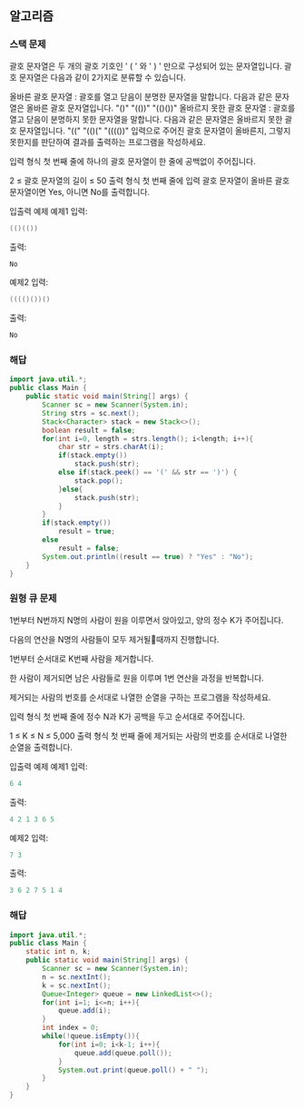 ## 알고리즘

### 스택 문제

괄호 문자열은 두 개의 괄호 기호인 ' ( ' 와 ' ) ' 만으로 구성되어 있는 문자열입니다. 괄호 문자열은 다음과 같이 2가지로 분류할 수 있습니다.

올바른 괄호 문자열 : 괄호를 열고 닫음이 분명한 문자열을 말합니다. 다음과 같은 문자열은 올바른 괄호 문자열입니다.
 "()"
 "(())"
 "(()())" 
올바르지 못한 괄호 문자열 : 괄호를 열고 닫음이 분명하지 못한 문자열을 말합니다. 다음과 같은 문자열은 올바르지 못한 괄호 문자열입니다.
 "(("
 "(()("
 "(((())" 
입력으로 주어진 괄호 문자열이 올바른지, 그렇지 못한지를 판단하여 결과를 출력하는 프로그램을 작성하세요.

입력 형식
첫 번째 줄에 하나의 괄호 문자열이 한 줄에 공백없이 주어집니다.

2 ≤ 괄호 문자열의 길이 ≤ 50
출력 형식
첫 번째 줄에 입력 괄호 문자열이 올바른 괄호 문자열이면 Yes, 아니면 No를 출력합니다.

입출력 예제
예제1
입력:
```java
(()(())
```

출력:
```java
No
```

예제2
입력:
```java
(((()())()
```

출력:
```java
No
```
### 해답

```java
import java.util.*;
public class Main {
    public static void main(String[] args) {
        Scanner sc = new Scanner(System.in);
        String strs = sc.next();
        Stack<Character> stack = new Stack<>();
        boolean result = false;
        for(int i=0, length = strs.length(); i<length; i++){
            char str = strs.charAt(i);
            if(stack.empty())
                stack.push(str);
            else if(stack.peek() == '(' && str == ')') {
                stack.pop();
            }else{
                stack.push(str);
            }
        }
        if(stack.empty())
            result = true;
        else
            result = false;
        System.out.println((result == true) ? "Yes" : "No");
    }
}
```

### 원형 큐 문제

1번부터 N번까지 N명의 사람이 원을 이루면서 앉아있고, 양의 정수 K가 주어집니다.

다음의 연산을 N명의 사람들이 모두 제거될때까지 진행합니다.

1번부터 순서대로 K번째 사람을 제거합니다.

한 사람이 제거되면 남은 사람들로 원을 이루며 1번 연산을 과정을 반복합니다.

제거되는 사람의 번호를 순서대로 나열한 순열을 구하는 프로그램을 작성하세요.

입력 형식
첫 번째 줄에 정수 N과 K가 공백을 두고 순서대로 주어집니다.

1 ≤ K ≤ N ≤ 5,000
출력 형식
첫 번째 줄에 제거되는 사람의 번호를 순서대로 나열한 순열을 출력합니다.

입출력 예제
예제1
입력:
```java
6 4
```

출력:
```java
4 2 1 3 6 5
```

예제2
입력:
```java
7 3
```

출력:
```java
3 6 2 7 5 1 4
```

### 해답

```java
import java.util.*;
public class Main {
    static int n, k;
    public static void main(String[] args) {
        Scanner sc = new Scanner(System.in);
        n = sc.nextInt();
        k = sc.nextInt();
        Queue<Integer> queue = new LinkedList<>();
        for(int i=1; i<=n; i++){
            queue.add(i);
        }
        int index = 0;
        while(!queue.isEmpty()){
            for(int i=0; i<k-1; i++){
                queue.add(queue.poll());
            }
            System.out.print(queue.poll() + " ");
        }   
    }
}
```
